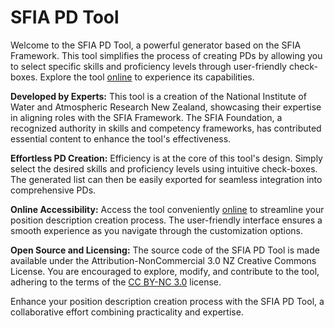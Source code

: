 SFIA PD Tool
============

Welcome to the SFIA PD Tool, a powerful generator based on the SFIA Framework. This tool simplifies the process of creating PDs by allowing you to select specific skills and proficiency levels through user-friendly check-boxes. Explore the tool [online](https://niwa.github.io/sfia-position-description-tool "online") to experience its capabilities.

**Developed by Experts:**
This tool is a creation of the National Institute of Water and Atmospheric Research New Zealand, showcasing their expertise in aligning roles with the SFIA Framework. The SFIA Foundation, a recognized authority in skills and competency frameworks, has contributed essential content to enhance the tool's effectiveness.

**Effortless PD Creation:**
Efficiency is at the core of this tool's design. Simply select the desired skills and proficiency levels using intuitive check-boxes. The generated list can then be easily exported for seamless integration into comprehensive PDs.

**Online Accessibility:**
Access the tool conveniently [online](https://niwa.github.io/sfia-position-description-tool "online") to streamline your position description creation process. The user-friendly interface ensures a smooth experience as you navigate through the customization options.

**Open Source and Licensing:**
The source code of the SFIA PD Tool is made available under the Attribution-NonCommercial 3.0 NZ Creative Commons License. You are encouraged to explore, modify, and contribute to the tool, adhering to the terms of the [CC BY-NC 3.0](https://creativecommons.org/licenses/by-nc/3.0/nz/deed.en "CC BY-NC 3.0") license.

Enhance your position description creation process with the SFIA PD Tool, a collaborative effort combining practicality and expertise.